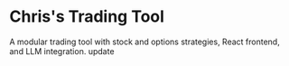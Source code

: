 # Chris's Trading Tool
A modular trading tool with stock and options strategies, React frontend, and LLM integration.
update